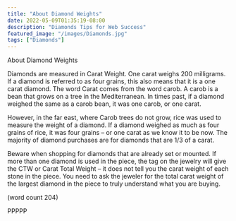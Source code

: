 ```yaml
---
title: "About Diamond Weights"
date: 2022-05-09T01:35:19-08:00
description: "Diamonds Tips for Web Success"
featured_image: "/images/Diamonds.jpg"
tags: ["Diamonds"]
---
```


About Diamond Weights

Diamonds are measured in Carat Weight. 
One carat weighs 200 milligrams. If a 
diamond is referred to as four grains, this 
also means that it is a one carat diamond. 
The word Carat comes from the word carob. 
A carob is a bean that grows on a tree in the 
Mediterranean. In times past, if a diamond 
weighed the same as a carob bean, it was 
one carob, or one carat. 

However, in the far east, where Carob trees 
do not grow, rice was used to measure the 
weight of a diamond. If a diamond weighed 
as much as four grains of rice, it was four 
grains – or one carat as we know it to be 
now. The majority of diamond purchases 
are for diamonds that are 1/3 of a carat. 

Beware when shopping for diamonds that 
are already set or mounted. If more than one 
diamond is used in the piece, the tag on the 
jewelry will give the CTW or Carat Total 
Weight – it does not tell you the carat weight 
of each stone in the piece. You need to ask 
the jeweler for the total carat weight of the 
largest diamond in the piece to truly 
understand what you are buying.

(word count 204)

PPPPP

